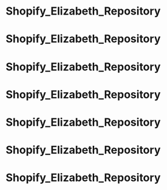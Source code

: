 # Shopify_Elizabeth_Repository
# Shopify_Elizabeth_Repository
# Shopify_Elizabeth_Repository
# Shopify_Elizabeth_Repository
# Shopify_Elizabeth_Repository
# Shopify_Elizabeth_Repository
# Shopify_Elizabeth_Repository
